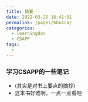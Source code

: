 ```yaml
---
title: 摘要
date: 2022-03-25 16:41:01
permalink: /pages/bb64ca/
categories: 
  - learningdoc
  - CSAPP
tags: 
  - 
---
```

### 学习CSAPP的一些笔记

- (其实是对书上要点的摘抄)
- 这本书好难啊，一点一点看吧